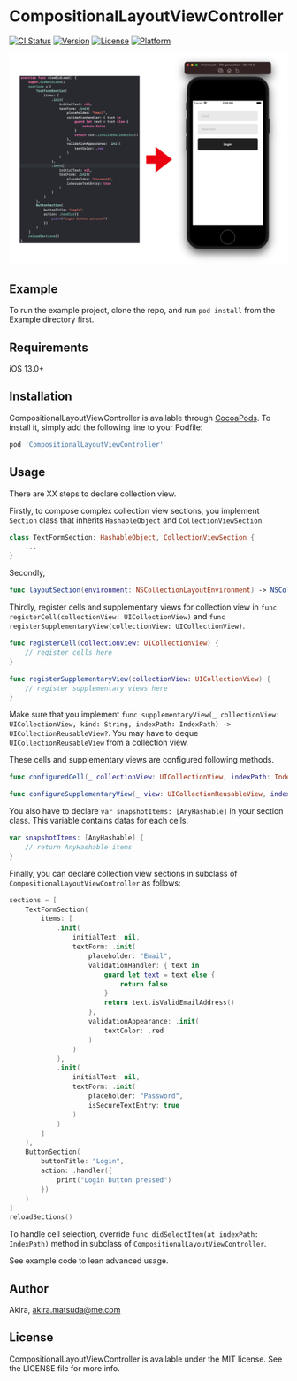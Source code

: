 # CompositionalLayoutViewController

[![CI Status](https://img.shields.io/travis/Akira/CompositionalLayoutViewController.svg?style=flat)](https://travis-ci.org/Akira/CompositionalLayoutViewController)
[![Version](https://img.shields.io/cocoapods/v/CompositionalLayoutViewController.svg?style=flat)](https://cocoapods.org/pods/CompositionalLayoutViewController)
[![License](https://img.shields.io/cocoapods/l/CompositionalLayoutViewController.svg?style=flat)](https://cocoapods.org/pods/CompositionalLayoutViewController)
[![Platform](https://img.shields.io/cocoapods/p/CompositionalLayoutViewController.svg?style=flat)](https://cocoapods.org/pods/CompositionalLayoutViewController)

![](Image/ss.png)

## Example

To run the example project, clone the repo, and run `pod install` from the Example directory first.

## Requirements

iOS 13.0+

## Installation

CompositionalLayoutViewController is available through [CocoaPods](https://cocoapods.org). To install
it, simply add the following line to your Podfile:

```ruby
pod 'CompositionalLayoutViewController'
```

## Usage
There are XX steps to declare collection view.

Firstly, to compose complex collection view sections, you implement `Section` class that inherits `HashableObject` and `CollectionViewSection`.
```swift
class TextFormSection: HashableObject, CollectionViewSection {
    ...
}
```

Secondly, 
```swift
func layoutSection(environment: NSCollectionLayoutEnvironment) -> NSCollectionLayoutSection
```

Thirdly, register cells and supplementary views for collection view in `func registerCell(collectionView: UICollectionView)` and `func registerSupplementaryView(collectionView: UICollectionView)`.
```swift
func registerCell(collectionView: UICollectionView) {
    // register cells here
}
```

```swift
func registerSupplementaryView(collectionView: UICollectionView) {
    // register supplementary views here
}
```
Make sure that you implement `func supplementaryView(_ collectionView: UICollectionView, kind: String, indexPath: IndexPath) -> UICollectionReusableView?`.
You may have to deque `UICollectionReusableView` from a collection view.

These cells and supplementary views are configured following methods.
```swift
func configuredCell(_ collectionView: UICollectionView, indexPath: IndexPath) -> UICollectionViewCell
```

```swift
func configureSupplementaryView(_ view: UICollectionReusableView, indexPath: IndexPath)
```

You also have to declare `var snapshotItems: [AnyHashable]` in your section class.
This variable contains datas for each cells.
```swift
var snapshotItems: [AnyHashable] {
    // return AnyHashable items
}
```


Finally, you can declare collection view sections in subclass of `CompositionalLayoutViewController` as follows:
```swift
sections = [
    TextFormSection(
        items: [
            .init(
                initialText: nil,
                textForm: .init(
                    placeholder: "Email",
                    validationHandler: { text in
                        guard let text = text else {
                            return false
                        }
                        return text.isValidEmailAddress()
                    },
                    validationAppearance: .init(
                        textColor: .red
                    )
                )
            ),
            .init(
                initialText: nil,
                textForm: .init(
                    placeholder: "Password",
                    isSecureTextEntry: true
                )
            )
        ]
    ),
    ButtonSection(
        buttonTitle: "Login",
        action: .handler({
            print("Login button pressed")
        })
    )
]
reloadSections()
```

To handle cell selection, override `func didSelectItem(at indexPath: IndexPath)` method in subclass of `CompositionalLayoutViewController`.

See example code to lean advanced usage.

## Author

Akira, akira.matsuda@me.com

## License

CompositionalLayoutViewController is available under the MIT license. See the LICENSE file for more info.
